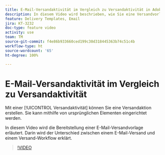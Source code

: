 ```yaml
---
title: E-Mail-Versandaktivität im Vergleich zu Versandaktivität in Adobe Campaign Classic
description: In diesem Video wird beschrieben, wie Sie eine Versandvorlage konfigurieren und verwenden.
feature: Delivery Templates, Email
jira: KT-3232
doc-type: feature video
activity: use
team: TM
source-git-commit: f4e86b933660ced199c30d318445363b74c51c4b
workflow-type: ht
source-wordcount: '65'
ht-degree: 100%

---
```



# E-Mail-Versandaktivität im Vergleich zu Versandaktivität

Mit einer [!UICONTROL Versandaktivität] können Sie eine Versandaktion erstellen. Sie kann mithilfe von ursprünglichen Elementen eingerichtet werden.

In diesem Video wird die Bereitstellung einer E-Mail-Versandvorlage erläutert. Darin wird der Unterschied zwischen einem E-Mail-Versand und einem Versand-Workflow erklärt.

>[!VIDEO](https://video.tv.adobe.com/v/24065?quality=12&learn=on)
